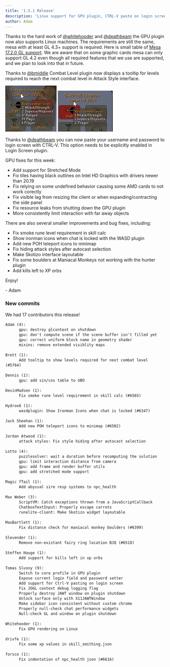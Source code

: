 ```yaml
---
title: '1.5.1 Release'
description: 'Linux support for GPU plugin, CTRL-V paste on login screen, combat tooltips'
author: Adam
---
```


Thanks to the hard work of [@whitehooder](https://github.com/whitehooder) and [@deathbeam](https://github.com/deathbeam)
the GPU plugin now also supports Linux machines. The requirements are still the same, mesa with
at least GL 4.3+ support is required. Here is small table of
[Mesa 17.2.0 GL support](https://people.freedesktop.org/~imirkin/glxinfo/#diff&v=Mesa%2017.2.0).
We are aware that on some graphic cards mesa can only support GL 4.2 even though all required features
that we use are supported, and we plan to look into that in future.

Thanks to [@bmiddle](https://github.com/bmiddle) Combat Level plugin now displays a tooltip for levels required
to reach the next combat level in Attack Style interface.

![combat1](/img/blog/1.5.1-Release/combat1.png)
![combat2](/img/blog/1.5.1-Release/combat2.png)

Thanks to [@deathbeam](https://github.com/deathbeam) you can now paste your username and password to
login screen with CTRL-V. This option needs to be explicitly enabled in Login Screen plugin.

GPU fixes for this week:

- Add support for Stretched Mode
- Fix tiles having black outlines on Intel HD Graphics with drivers newer than 20.19
- Fix relying on some undefined behavior causing some AMD cards to not work corectly
- Fix visible lag from resizing the client or when expanding/contracting the side panel
- Fix resource leaks from shutting down the GPU plugin
- More consistently limit interaction with far away objects

There are also several smaller improvements and bug fixes, including:

- Fix smoke rune level requirement in skill calc
- Show ironman icons when chat is locked with the WASD plugin
- Add new POH teleport icons to minimap
- Fix hiding attack styles after autocast selection
- Make Skotizo interface layoutable
- Fix some boulders at Maniacal Monkeys not working with the hunter plugin
- Add kills left to XP orbs

Enjoy!

\- Adam

### New commits

We had 17 contributors this release!

```
Adam (4):
      gpu: destroy glcontext on shutdown
      gpu: don't compute scene if the scene buffer isn't filled yet
      gpu: correct uniform block name in geometry shader
      mixins: remove extended visiblity maps

Brett (1):
      Add tooltip to show levels required for next combat level (#5764)

Dennis (1):
      gpu: add sin/cos table to UBO

DevinMadsen (1):
      Fix smoke rune level requirement in skill calc (#6565)

Hydrox6 (1):
      wasdplugin: Show Ironman Icons when chat is locked (#6347)

Jack Sheehan (1):
      Add new POH teleport icons to minimap (#6502)

Jordan Atwood (1):
      attack styles: Fix style hiding after autocast selection

Lotto (4):
      puzzlesolver: wait a duration before recomputing the solution
      gpu: limit interaction distance from camera
      gpu: add frame and render buffer utils
      gpu: add stretched mode support

Magic fTail (1):
      Add abyssal sire resp systems to npc_health

Max Weber (3):
      ScriptVM: Catch exceptions thrown from a JavaScriptCallback
      ChatboxTextInput: Properly escape carrots
      runelite-client: Make Skotizo widget layoutable

MaxBartlett (1):
      Fix distance check for maniacal monkey boulders (#6399)

Slevender (1):
      Remove non-existant fairy ring location BJQ (#6518)

Steffen Hauge (1):
      Add support for kills left in xp orbs

Tomas Slusny (9):
      Switch to core profile in GPU plugin
      Expose current login field and password setter
      Add support for Ctrl-V pasting on login screen
      Fix JOGL context debug logging flag
      Properly destroy JAWT window on plugin shutdown
      Unlock surface only with X11JAWTWindow
      Make sidebar icon consistent without custom chrome
      Properly null-check chat performance widgets
      Null-check GL and window on plugin shutdown

Whitehooder (1):
      Fix GPU rendering on Linux

drivfe (1):
      Fix some xp values in skill_smithing.json

forsco (1):
      Fix indentation of npc_health json (#6616)
```
